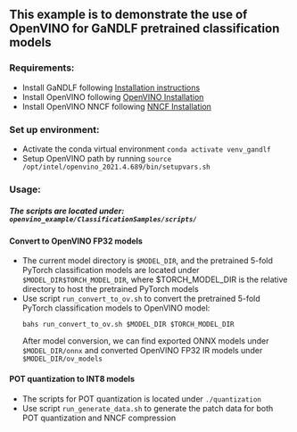 ## This example is to demonstrate the use of OpenVINO for GaNDLF pretrained classification models

### Requirements:
- Install GaNDLF following [Installation instructions](https://cbica.github.io/GaNDLF/setup)
- Install OpenVINO following [OpenVINO Installation](https://docs.openvino.ai/latest/openvino_docs_install_guides_installing_openvino_linux.html)
- Install OpenVINO NNCF following [NNCF Installation](https://github.com/openvinotoolkit/nncf#installation)

### Set up environment:
- Activate the conda virtual environment ```conda activate venv_gandlf```
- Setup OpenVINO path by running ```source /opt/intel/openvino_2021.4.689/bin/setupvars.sh```

### Usage: 
##### The scripts are located under: ```openvino_example/ClassificationSamples/scripts/```

#### Convert to OpenVINO FP32 models
- The current model directory is ```$MODEL_DIR```, and the pretrained 5-fold PyTorch classification models are located under ```$MODEL_DIR$TORCH_MODEL_DIR```, 
  where $TORCH_MODEL_DIR is the relative directory to host the pretrained PyTorch models
- Use script ```run_convert_to_ov.sh``` to convert the pretrained 5-fold PyTorch classification models to OpenVINO model:
  ```
  bahs run_convert_to_ov.sh $MODEL_DIR $TORCH_MODEL_DIR
  ```
  After model conversion, we can find exported ONNX models under ```$MODEL_DIR/onnx``` and converted OpenVINO FP32 IR models under ```$MODEL_DIR/ov_models```
 
#### POT quantization to INT8 models
- The scripts for POT quantization is located under ```./quantization```
- Use script ```run_generate_data.sh``` to generate the patch data for both POT quantization and NNCF compression
```

```



